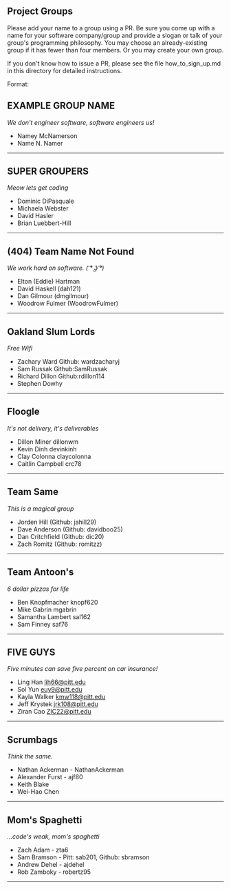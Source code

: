 
## Project Groups

Please add your name to a group using a PR.  Be sure you come up with a name for your software company/group and provide a slogan or talk of your group's programming philosophy.  You may choose an already-existing group if it has fewer than four members.  Or you may create your own group.

If you don't know how to issue a PR, please see the file how_to_sign_up.md in this directory for detailed instructions.

Format:

## EXAMPLE GROUP NAME

_We don't engineer software, software engineers us!_

  * Namey McNamerson
  * Name N. Namer

----


## SUPER GROUPERS

_Meow lets get coding_

  * Dominic DiPasquale
  * Michaela Webster
  * David Hasler
  * Brian Luebbert-Hill

----

## (404) Team Name Not Found

_We work hard on software. ( ͡° ͜ʖ ͡°)_

  * Elton (Eddie) Hartman
  * David Haskell (dah121)
  * Dan Gilmour (dmgilmour)
  * Woodrow Fulmer (WoodrowFulmer)

----

## Oakland Slum Lords

_Free Wifi_

 * Zachary Ward Github: wardzacharyj
 * Sam Russak Github:SamRussak
 * Richard Dillon Github:rdillon114
 * Stephen Dowhy
 
 ----

## Floogle

_It's not delivery, it's deliverables_

  * Dillon Miner dillonwm
  * Kevin Dinh devinkinh
  * Clay Colonna claycolonna
  * Caitlin Campbell crc78

----

## Team Same

_This is a magical group_

  * Jorden Hill (Github: jahill29)
  * Dave Anderson (Github: davidboo25)
  * Dan Critchfield (Github: dic20)
  * Zach Romitz (Github: romitzz)

----

## Team Antoon's

_6 dollar pizzas for life_

  * Ben Knopfmacher knopf620
  * Mike Gabrin mgabrin
  * Samantha Lambert sal162 
  * Sam Finney saf76

----

## FIVE GUYS

_Five minutes can save five percent on car insurance!_

 * Ling Han lih66@pitt.edu
 * Sol Yun euy9@pitt.edu
 * Kayla Walker kmw118@pitt.edu
 * Jeff Krystek jrk108@pitt.edu
 * Ziran Cao    ZIC22@pitt.edu

----

 ## Scrumbags
 
 _Think the same._
 
  * Nathan Ackerman - NathanAckerman
  * Alexander Furst - ajf80
  * Keith Blake
  * Wei-Hao Chen
  
 ----
  
 ## Mom's Spaghetti
 
 _...code's weak, mom's spaghetti_
  
  * Zach Adam - zta6
  * Sam Bramson - Pitt: sab201, Github: sbramson
  * Andrew Dehel - ajdehel
  * Rob Zamboky - robertz95
  
---
